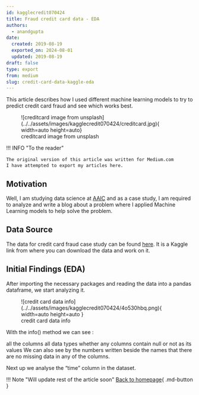 ```yaml
---
id: kagglecredit070424
title: Fraud credit card data - EDA 
authors:
  - anandgupta
date:
  created: 2019-08-19 
  exported_on: 2024-08-01
  updated: 2019-08-19
draft: false
type: export
from: medium
slug: credit-card-data-kaggle-eda
---
```

This article describes how I used different machine learning models to try to predict credit card fraud and see which works best.
<!-- more -->
<figure markdown="span">
  ![creditcard image from unsplash](../../assets/images/kagglecredit070424/creditcard.jpg){ width=auto height=auto}
  <figcaption>creditcard image from unsplash</figcaption>
</figure>

!!! INFO "To the reader"

    The original version of this article was written for Medium.com
    I have attempted to export my articles here.

## Motivation
Well, I am studying data science at [AAIC](https://www.appliedaicourse.com/) and as a case study, I am required to analyze and write a blog about a problem where I applied Machine Learning models to help solve the problem.

## Data Source
The data for credit card fraud case study can be found [here](https://www.kaggle.com/mlg-ulb/creditcardfraud). It is a Kaggle link from where you can download the data and work on it.

## Initial Findings (EDA)
After importing the necessary packages and reading the data into a pandas dataframe, we start analyzing it.


<figure markdown="span">
  ![credit card data info](../../assets/images/kagglecredit070424/4o530hbq.png){ width=auto height=auto }
  <figcaption>credit card data info</figcaption>
</figure>

With the info() method we can see :

all the columns
all data types
whether any columns contain null or not as its values
We can also see by the numbers written beside the names that there are no missing data in any of the columns.

Next up we analyse the “time” column in the dataset.


!!! Note "Will update rest of the article soon"
    [Back to homepage](../../index.md){ .md-button }
